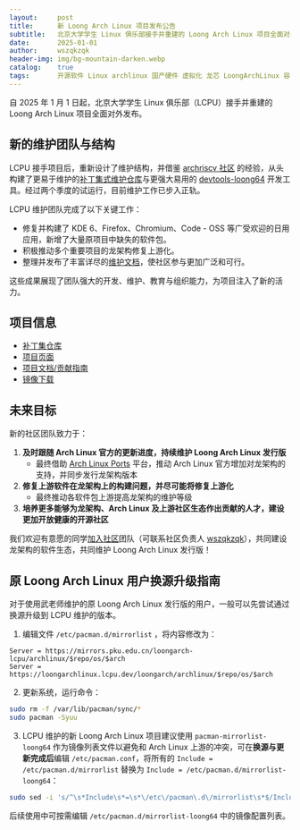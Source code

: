```yaml
---
layout:     post
title:      新 Loong Arch Linux 项目发布公告
subtitle:   北京大学学生 Linux 俱乐部接手并重建的 Loong Arch Linux 项目全面对外发布
date:       2025-01-01
author:     wszqkzqk
header-img: img/bg-mountain-darken.webp
catalog:    true
tags:       开源软件 Linux archlinux 国产硬件 虚拟化 龙芯 LoongArchLinux 容器
---
```


自 2025 年 1 月 1 日起，北京大学学生 Linux 俱乐部（LCPU）接手并重建的 Loong Arch Linux 项目全面对外发布。

## 新的维护团队与结构

LCPU 接手项目后，重新设计了维护结构，并借鉴 [archriscv 社区](https://github.com/felixonmars/archriscv-packages) 的经验，从头构建了更易于维护的[补丁集式维护仓库](https://github.com/lcpu-club/loongarch-packages)与更强大易用的 [devtools-loong64](https://aur.archlinux.org/packages/devtools-loong64) 开发工具。经过两个季度的试运行，目前维护工作已步入正轨。

LCPU 维护团队完成了以下关键工作：

- 修复并构建了 KDE 6、Firefox、Chromium、Code - OSS 等广受欢迎的日用应用，新增了大量原项目中缺失的软件包。
- 积极推动多个重要项目的龙架构修复上游化。
- 整理并发布了丰富详尽的[维护文档](https://github.com/lcpu-club/loongarch-packages/wiki)，使社区参与更加广泛和可行。

这些成果展现了团队强大的开发、维护、教育与组织能力，为项目注入了新的活力。

## 项目信息

* [补丁集仓库](https://github.com/lcpu-club/loongarch-packages)
* [项目页面](https://loongarchlinux.lcpu.dev/)
* [项目文档/贡献指南](https://github.com/lcpu-club/loongarch-packages/wiki)
* [镜像下载](https://github.com/lcpu-club/loongarch-packages/releases)

## 未来目标

新的社区团队致力于：

1. **及时跟随 Arch Linux 官方的更新进度，持续维护 Loong Arch Linux 发行版**
   - 最终借助 [Arch Linux Ports](https://rfc.archlinux.page/0032-arch-linux-ports/) 平台，推动 Arch Linux 官方增加对龙架构的支持，并同步发行龙架构版本
2. **修复上游软件在龙架构上的构建问题，并尽可能将修复上游化**
   - 最终推动各软件包上游提高龙架构的维护等级
3. **培养更多能够为龙架构、Arch Linux 及上游社区生态作出贡献的人才，建设更加开放健康的开源社区**

我们欢迎有意愿的同学[加入社区](https://github.com/lcpu-club/loongarch-packages)团队（可联系社区负责人 [wszqkzqk](mailto:wszqkzqk@qq.com)），共同建设龙架构的软件生态，共同维护 Loong Arch Linux 发行版！

## 原 Loong Arch Linux 用户换源升级指南

对于使用武老师维护的原 Loong Arch Linux 发行版的用户，一般可以先尝试通过换源升级到 LCPU 维护的版本。

1. 编辑文件 `/etc/pacman.d/mirrorlist` ，将内容修改为：
```
Server = https://mirrors.pku.edu.cn/loongarch-lcpu/archlinux/$repo/os/$arch
Server = https://loongarchlinux.lcpu.dev/loongarch/archlinux/$repo/os/$arch
```
2. 更新系统，运行命令：
```bash
sudo rm -f /var/lib/pacman/sync/*
sudo pacman -Syuu
```
3. LCPU 维护的新 Loong Arch Linux 项目建议使用 `pacman-mirrorlist-loong64` 作为镜像列表文件以避免和 Arch Linux 上游的冲突，可在**换源与更新完成后**编辑 `/etc/pacman.conf`，将所有的 `Include = /etc/pacman.d/mirrorlist` 替换为 `Include = /etc/pacman.d/mirrorlist-loong64`：
```bash
sudo sed -i 's/^\s*Include\s*=\s*\/etc\/pacman\.d\/mirrorlist\s*$/Include = /etc/pacman.d/mirrorlist-loong64/' /etc/pacman.conf
```
后续使用中可按需编辑 `/etc/pacman.d/mirrorlist-loong64` 中的镜像配置列表。
